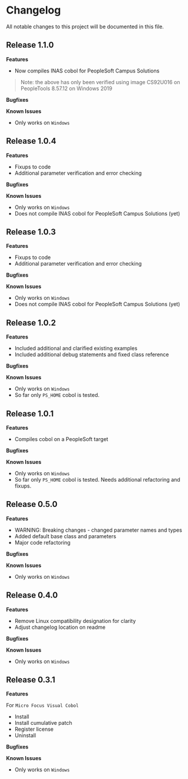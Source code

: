 # Changelog

All notable changes to this project will be documented in this file.

## Release 1.1.0

**Features**

* Now compiles INAS cobol for PeopleSoft Campus Solutions

> Note: the above has only been verified using image CS92U016 on PeopleTools 8.57.12 on Windows 2019

**Bugfixes**

**Known Issues**

* Only works on `Windows`

## Release 1.0.4

**Features**

* Fixups to code
* Additional parameter verification and error checking

**Bugfixes**

**Known Issues**

* Only works on `Windows`
* Does not compile INAS cobol for PeopleSoft Campus Solutions (yet)

## Release 1.0.3

**Features**

* Fixups to code
* Additional parameter verification and error checking

**Bugfixes**

**Known Issues**

* Only works on `Windows`
* Does not compile INAS cobol for PeopleSoft Campus Solutions (yet)

## Release 1.0.2

**Features**

* Included additional and clarified existing examples
* Included additional debug statements and fixed class reference

**Bugfixes**

**Known Issues**

* Only works on `Windows`
* So far only `PS_HOME` cobol is tested.

## Release 1.0.1

**Features**

* Compiles cobol on a PeopleSoft target

**Bugfixes**

**Known Issues**

* Only works on `Windows`
* So far only `PS_HOME` cobol is tested.  Needs additional refactoring and fixups.

## Release 0.5.0

**Features**

* WARNING: Breaking changes - changed parameter names and types
* Added default base class and parameters
* Major code refactoring

**Bugfixes**

**Known Issues**

* Only works on `Windows`

## Release 0.4.0

**Features**

* Remove Linux compatibility designation for clarity
* Adjust changelog location on readme

**Bugfixes**

**Known Issues**

* Only works on `Windows`

## Release 0.3.1

**Features**

For `Micro Focus Visual Cobol`
* Install
* Install cumulative patch
* Register license
* Uninstall

**Bugfixes**

**Known Issues**

* Only works on `Windows`
